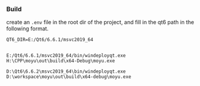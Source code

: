 

### Build

create an `.env` file in the root dir of the project, and fill in the qt6 path in the following format.
```
QT6_DIR=E:/Qt6/6.6.1/msvc2019_64
```



```

E:/Qt6/6.6.1/msvc2019_64/bin/windeployqt.exe H:\CPP\moyu\out\build\x64-Debug\moyu.exe

D:\Qt6\6.6.2\msvc2019_64\bin/windeployqt.exe D:\workspace\moyu\out\build\x64-debug\moyu.exe

```